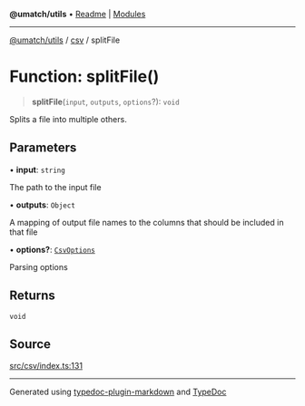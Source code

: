 **@umatch/utils** • [Readme](../../index.md) \| [Modules](../../modules.md)

***

[@umatch/utils](../../modules.md) / [csv](../index.md) / splitFile

# Function: splitFile()

> **splitFile**(`input`, `outputs`, `options`?): `void`

Splits a file into multiple others.

## Parameters

• **input**: `string`

The path to the input file

• **outputs**: `Object`

A mapping of output file names to the columns that should be included in that file

• **options?**: [`CsvOptions`](../type-aliases/CsvOptions.md)

Parsing options

## Returns

`void`

## Source

[src/csv/index.ts:131](https://github.com/umatch-oficial/utils/blob/c6d91fc/src/csv/index.ts#L131)

***

Generated using [typedoc-plugin-markdown](https://www.npmjs.com/package/typedoc-plugin-markdown) and [TypeDoc](https://typedoc.org/)

